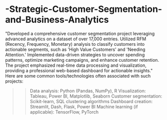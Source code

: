 # -Strategic-Customer-Segmentation-and-Business-Analytics

"Developed a comprehensive customer segmentation project leveraging advanced analytics on a dataset of over 17,000 entries. Utilized RFM (Recency, Frequency, Monetary) analysis to classify customers into actionable segments, such as 'High Value Customers' and 'Needing Attention.' Implemented data-driven strategies to uncover spending patterns, optimize marketing campaigns, and enhance customer retention. The project emphasized real-time data processing and visualization, providing a professional web-based dashboard for actionable insights." 
Here are some common tools/technologies often associated with such projects:

>>Data analysis: Python (Pandas, NumPy), R
>>Visualization: Tableau, Power BI, Matplotlib, Seaborn
>>Customer segmentation: Scikit-learn, SQL clustering algorithms
>>Dashboard creation: Streamlit, Dash, Flask, Power BI
>>Machine learning (if applicable): TensorFlow, PyTorch
